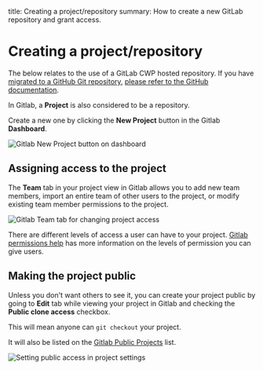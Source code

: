 title: Creating a project/repository
summary: How to create a new GitLab repository and grant access.

# Creating a project/repository

The below relates to the use of a GitLab CWP hosted repository. If you have [migrated to a GitHub Git repository](../01_Working_with_projects/01_Setting_up_your_project.md/#making-your-first-project-commit), [please refer to the GitHub documentation](https://help.github.com/).

In Gitlab, a **Project** is also considered to be a repository.

Create a new one by clicking the **New Project** button in the Gitlab **Dashboard**.

![Gitlab New Project button on dashboard](../_images/gitlab-new-project.jpg)

## Assigning access to the project

The **Team** tab in your project view in Gitlab allows you to add new team members, import an entire team of other
users to the project, or modify existing team member permissions to the project.

![Gitlab Team tab for changing project access](../_images/gitlab-team-access.jpg)

There are different levels of access a user can have to your project.
[Gitlab permissions help](https://gitlab.cwp.govt.nz/help/permissions/permissions.md) has more information on the levels of permission
you can give users.

## Making the project public

Unless you don't want others to see it, you can create your project public by going to **Edit** tab while
viewing your project in Gitlab and checking the **Public clone access** checkbox.

This will mean anyone can `git checkout` your project.

It will also be listed on the [Gitlab Public Projects](http://gitlab.cwp.govt.nz/public) list.

![Setting public access in project settings](../_images/gitlab-making-repository-public.jpg)
